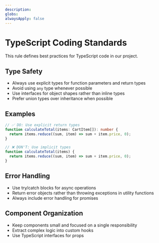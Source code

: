 ```yaml
---
description:
globs:
alwaysApply: false
---
```

# TypeScript Coding Standards

This rule defines best practices for TypeScript code in our project.

## Type Safety

- Always use explicit types for function parameters and return types
- Avoid using `any` type whenever possible
- Use interfaces for object shapes rather than inline types
- Prefer union types over inheritance when possible

## Examples

```typescript
// ✅ DO: Use explicit return types
function calculateTotal(items: CartItem[]): number {
  return items.reduce((sum, item) => sum + item.price, 0);
}

// ❌ DON'T: Use implicit types
function calculateTotal(items) {
  return items.reduce((sum, item) => sum + item.price, 0);
}
```

## Error Handling

- Use try/catch blocks for async operations
- Return error objects rather than throwing exceptions in utility functions
- Always include error handling for promises

## Component Organization

- Keep components small and focused on a single responsibility
- Extract complex logic into custom hooks
- Use TypeScript interfaces for props
